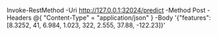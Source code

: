 Invoke-RestMethod -Uri http://127.0.0.1:32024/predict -Method Post -Headers @{ "Content-Type" = "application/json" } -Body '{"features": [8.3252, 41, 6.984, 1.023, 322, 2.555, 37.88, -122.23]}'